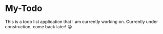 # My-Todo

This is a todo list application that I am currently working on. Currently under construction, come back later! 😁
